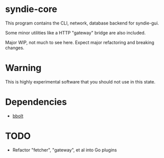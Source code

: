 # syndie-core
This program contains the CLI, network, database backend for syndie-gui.

Some minor utilities like a HTTP "gateway" bridge are also included.

Major WIP, not much to see here.  Expect major refactoring and breaking changes.

# Warning
This is highly experimental software that you should not use in this state.

# Dependencies
* [bbolt](https://github.com/etcd-io/bbolt)

# TODO
* Refactor "fetcher", "gateway", et al into Go plugins